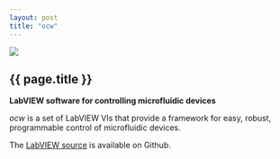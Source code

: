 ```yaml
---
layout: post
title: "ocw"
---
```


[![](http://wgrover.com/images/ocw.png)](http://github.com/wgrover/ocw)

{{ page.title }}
----------------

**LabVIEW software for controlling microfluidic devices**

*ocw* is a set of LabVIEW VIs that provide a framework for easy, robust, programmable control of microfluidic devices.

The [LabVIEW source](http://github.com/wgrover/ocw) is available on Github.